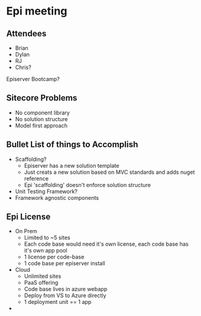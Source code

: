 # Epi meeting

## Attendees
- Brian
- Dylan
- RJ
- Chris?

Episerver Bootcamp?

## Sitecore Problems

- No component library
- No solution structure
- Model first approach

## Bullet List of things to Accomplish

- Scaffolding?
  - Episerver has a new solution template
  - Just creats a new solution based on MVC standards and adds nuget reference
  - Epi 'scaffolding' doesn't enforce solution structure
- Unit Testing Framework?
- Framework agnostic components

## Epi License

- On Prem
  - Limited to ~5 sites
  - Each code base would need it's own license, each code base has it's own app pool
  - 1 license per code-base
  - 1 code base per episerver install
- Cloud
  - Unlimited sites
  - PaaS offering
  - Code base lives in azure webapp
  - Deploy from VS to Azure directly
  - 1 deployment unit == 1 app
- 